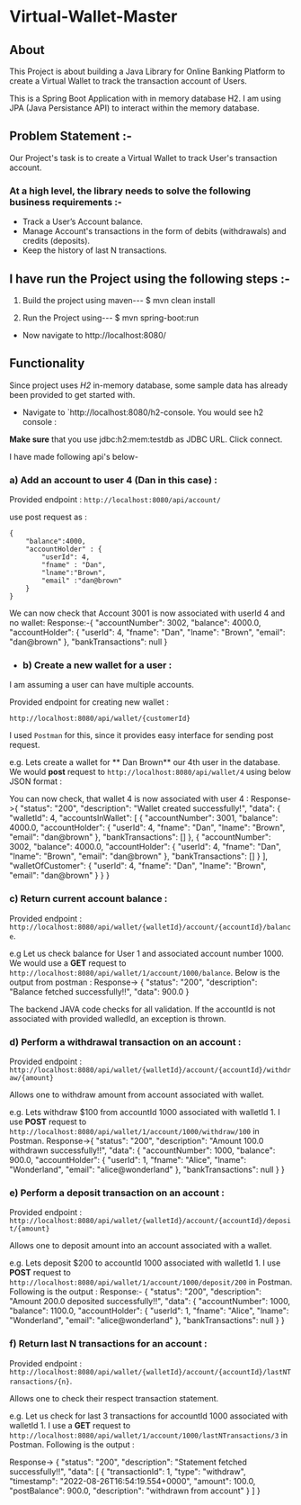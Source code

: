 # Virtual-Wallet-Master

## About
This Project is about building a Java Library for Online Banking Platform to create a Virtual Wallet to track the transaction account of Users.

This is a Spring Boot Application with in memory database H2. I am using JPA (Java Persistance API) to interact within the memory database.

## Problem Statement :-
Our Project's task is to create a Virtual Wallet to track User's transaction account.

### At a high level, the library needs to solve the following business requirements :-

* Track a User’s Account balance.
* Manage Account's transactions in the form of debits (withdrawals) and credits (deposits).
* Keep the history of last N transactions.


## I have run the Project using the following steps :-

1. Build the project using maven---
$ mvn clean install

2. Run the Project using---
$ mvn spring-boot:run

* Now navigate to http://localhost:8080/

## Functionality

Since project uses *H2* in-memory database, some sample data has already been provided to get started with. 

* Navigate to `http://localhost:8080/h2-console. You would see h2 console :

**Make sure**  that you use jdbc:h2:mem:testdb as JDBC URL. Click connect.

I have made following api's below-

### a) Add an account to user 4 (Dan in this case) :

Provided endpoint : `http://localhost:8080/api/account/`

use post request as :
```{JSON}
{
	"balance":4000,
	"accountHolder" : {
		"userId": 4,
		"fname" : "Dan",
		"lname":"Brown",
		"email" :"dan@brown"
	}
}
```

We can now check that Account 3001 is now associated with userId 4 and no wallet:
Response:-{
    "accountNumber": 3002,
    "balance": 4000.0,
    "accountHolder": {
        "userId": 4,
        "fname": "Dan",
        "lname": "Brown",
        "email": "dan@brown"
    },
    "bankTransactions": null
}

* ### b) Create a new wallet for a user :

I am assuming a user can have multiple accounts.

Provided endpoint for creating new wallet :
```
http://localhost:8080/api/wallet/{customerId}
```

I used `Postman` for this, since it provides easy interface for sending post request.

e.g. Lets create a wallet for ** Dan Brown** our 4th user in the database. We would **post** request to `http://localhost:8080/api/wallet/4` using below JSON format :

You can now check, that wallet 4 is now associated with user 4 :
Response->{
    "status": "200",
    "description": "Wallet created successfully!",
    "data": {
        "walletId": 4,
        "accountsInWallet": [
            {
                "accountNumber": 3001,
                "balance": 4000.0,
                "accountHolder": {
                    "userId": 4,
                    "fname": "Dan",
                    "lname": "Brown",
                    "email": "dan@brown"
                },
                "bankTransactions": []
            },
            {
                "accountNumber": 3002,
                "balance": 4000.0,
                "accountHolder": {
                    "userId": 4,
                    "fname": "Dan",
                    "lname": "Brown",
                    "email": "dan@brown"
                },
                "bankTransactions": []
            }
        ],
        "walletOfCustomer": {
            "userId": 4,
            "fname": "Dan",
            "lname": "Brown",
            "email": "dan@brown"
        }
    }
}


### c) Return current account balance :

Provided endpoint : `http://localhost:8080/api/wallet/{walletId}/account/{accountId}/balance`.

e.g Let us check balance for User 1 and associated account number 1000. We would use a **GET** request to `http://localhost:8080/api/wallet/1/account/1000/balance`. Below is the output from postman :
Response->
{
    "status": "200",
    "description": "Balance fetched successfully!!",
    "data": 900.0
}


The backend JAVA code checks for all validation. If the accountId is not associated with provided walledId, an exception is thrown.


### d) Perform a withdrawal transaction on an account :

Provided endpoint : `http://localhost:8080/api/wallet/{walletId}/account/{accountId}/withdraw/{amount}`

Allows one to withdraw amount from account associated with wallet.

e.g. Lets withdraw $100 from accountId 1000 associated with walletId 1. I use **POST** request to `http://localhost:8080/api/wallet/1/account/1000/withdraw/100` in Postman. 
Response->{
    "status": "200",
    "description": "Amount 100.0 withdrawn successfully!!",
    "data": {
        "accountNumber": 1000,
        "balance": 900.0,
        "accountHolder": {
            "userId": 1,
            "fname": "Alice",
            "lname": "Wonderland",
            "email": "alice@wonderland"
        },
        "bankTransactions": null
    }
}


### e) Perform a deposit transaction on an account :

Provided endpoint : `http://localhost:8080/api/wallet/{walletId}/account/{accountId}/deposit/{amount}`

Allows one to deposit amount into an account associated with a wallet.

e.g. Lets deposit $200 to accountId 1000 associated with walletId 1. I use **POST** request to `http://localhost:8080/api/wallet/1/account/1000/deposit/200` in Postman. Following is the output :
Response:-
{
    "status": "200",
    "description": "Amount 200.0 deposited successfully!!",
    "data": {
        "accountNumber": 1000,
        "balance": 1100.0,
        "accountHolder": {
            "userId": 1,
            "fname": "Alice",
            "lname": "Wonderland",
            "email": "alice@wonderland"
        },
        "bankTransactions": null
    }
}


### f) Return last N transactions for an account :

Provided endpoint :  `http://localhost:8080/api/wallet/{walletId}/account/{accountId}/lastNTransactions/{n}`.

Allows one to check their respect transaction statement.

e.g. Let us check for last 3 transactions for accountId 1000 associated with walletId 1. I use a **GET** request to `http://localhost:8080/api/wallet/1/account/1000/lastNTransactions/3` in Postman. Following is the output :

Response->
{
    "status": "200",
    "description": "Statement fetched successfully!!",
    "data": [
        {
            "transactionId": 1,
            "type": "withdraw",
            "timestamp": "2022-08-26T16:54:19.554+0000",
            "amount": 100.0,
            "postBalance": 900.0,
            "description": "withdrawn from account"
        }
    ]
}
